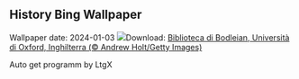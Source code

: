 ## History Bing Wallpaper
Wallpaper date: 2024-01-03
![](https://www.bing.com/th?id=OHR.BodleianCeiling_IT-IT4543985613_UHD.jpg&w=1000)Download: [Biblioteca di Bodleian, Università di Oxford, Inghilterra (© Andrew Holt/Getty Images)](https://www.bing.com/th?id=OHR.BodleianCeiling_IT-IT4543985613_UHD.jpg)

Auto get programm by LtgX
